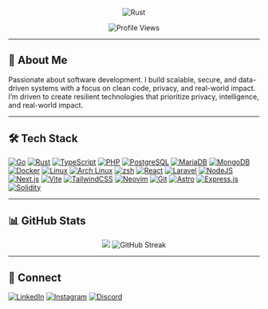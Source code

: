 <p align="center">
  <img src="https://us1.discourse-cdn.com/flex019/uploads/rust_lang/original/2X/9/9f76ef5e791e27deaaafbca2a3bea35d63e165c8.gif" alt="Rust"/>
</p>

<p align="center">
  <img src="https://komarev.com/ghpvc/?username=Lev1reG&label=Profile%20views&color=0e75b6&style=flat" alt="Profile Views" />
</p>

---

## 🚀 About Me

Passionate about software development. I build scalable, secure, and data-driven systems with a focus on clean code, privacy, and real-world impact. I’m driven to create resilient technologies that prioritize privacy, intelligence, and real-world impact.

---

## 🛠 Tech Stack

[![Go](https://img.shields.io/badge/Go-00ADD8?style=flat&logo=go&logoColor=white)](#)
[![Rust](https://img.shields.io/badge/Rust-000000?style=flat&logo=rust&logoColor=white)](#)
[![TypeScript](https://img.shields.io/badge/TypeScript-007ACC?style=flat&logo=typescript&logoColor=white)](#)
[![PHP](https://img.shields.io/badge/PHP-777BB4?style=flat&logo=php&logoColor=white)](#)
[![PostgreSQL](https://img.shields.io/badge/PostgreSQL-316192?style=flat&logo=postgresql&logoColor=white)](#)
[![MariaDB](https://img.shields.io/badge/MariaDB-003545?logo=mariadb&logoColor=white)](#)
[![MongoDB](https://img.shields.io/badge/MongoDB-%234ea94b.svg?logo=mongodb&logoColor=white)](#)
[![Docker](https://img.shields.io/badge/Docker-2496ED?style=flat&logo=docker&logoColor=white)](#)
[![Linux](https://img.shields.io/badge/Linux-FCC624?style=flat&logo=linux&logoColor=black)](#)
[![Arch Linux](https://img.shields.io/badge/Arch%20Linux-1793D1.svg?style=flat&logo=Arch-Linux&logoColor=white)](#)
[![zsh](https://img.shields.io/badge/Zsh-F15A24.svg?style=flat&logo=Zsh&logoColor=white)](#)
[![React](https://img.shields.io/badge/React-%2320232a.svg?logo=react&logoColor=%2361DAFB)](#)
[![Laravel](https://img.shields.io/badge/Laravel-FF2D20?style=flat&logo=laravel&logoColor=white)](#)
[![NodeJS](https://img.shields.io/badge/Node.js-6DA55F?logo=node.js&logoColor=white)](#)
[![Next.js](https://img.shields.io/badge/Next.js-000000?style=flat&logo=nextdotjs&logoColor=white)](#)
[![Vite](https://img.shields.io/badge/Vite-646CFF?style=flat&logo=vite&logoColor=white)](#)
[![TailwindCSS](https://img.shields.io/badge/Tailwind%20CSS-%2338B2AC.svg?logo=tailwind-css&logoColor=white)](#)
[![Neovim](https://img.shields.io/badge/Neovim-57A143?logo=neovim&logoColor=fff)](#)
[![Git](https://img.shields.io/badge/Git-F05032?logo=git&logoColor=fff)](#)
[![Astro](https://img.shields.io/badge/Astro-BC52EE.svg?style=flat&logo=Astro&logoColor=white)](#)
[![Express.js](https://img.shields.io/badge/Express-000000.svg?style=flat&logo=Express&logoColor=white)](#)
[![Solidity](https://img.shields.io/badge/Solidity-363636.svg?style=flat&logo=Solidity&logoColor=white)](#)

---

## 📊 GitHub Stats

<p align="center">
  <img src="https://github-readme-stats.vercel.app/api?username=Lev1reG" />
  <img src="https://github-readme-streak-stats.herokuapp.com?user=Lev1reG" alt="GitHub Streak" />
</p>

---

## 🔗 Connect
[![LinkedIn](https://img.shields.io/badge/LinkedIn-0A66C2?style=flat&logo=linkedin&logoColor=white)](https://linkedin.com/in/derentanaphan)
[![Instagram](https://img.shields.io/badge/Instagram-E4405F?style=flat&logo=instagram&logoColor=white)](https://instagram.com/derentanaphan_)
[![Discord](https://img.shields.io/badge/Discord-%235865F2.svg?&logo=discord&logoColor=white)](https://discord.com/users/450199309447856139)
